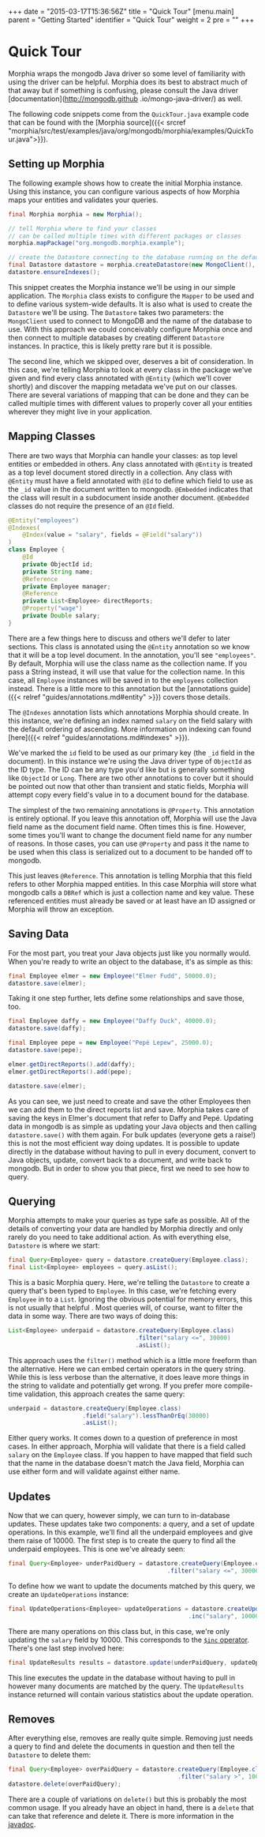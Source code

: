 +++
date = "2015-03-17T15:36:56Z"
title = "Quick Tour"
[menu.main]
  parent = "Getting Started"
  identifier = "Quick Tour"
  weight = 2
  pre = "<i class='fa'></i>"
+++

# Quick Tour

Morphia wraps the mongodb Java driver so some level of familiarity with using the driver can be helpful.  Morphia does its best to 
abstract much of that away but if something is confusing, please consult the Java driver [documentation](http://mongodb.github
.io/mongo-java-driver/) as well.

The following code snippets come from the `QuickTour.java` example code
that can be found with the [Morphia source]({{< srcref "morphia/src/test/examples/java/org/mongodb/morphia/examples/QuickTour.java">}}).

## Setting up Morphia

The following example shows how to create the initial Morphia instance.  Using this instance, you can configure various aspects of how
Morphia maps your entities and validates your queries.


```java
final Morphia morphia = new Morphia();

// tell Morphia where to find your classes
// can be called multiple times with different packages or classes
morphia.mapPackage("org.mongodb.morphia.example");

// create the Datastore connecting to the database running on the default port on the local host
final Datastore datastore = morphia.createDatastore(new MongoClient(), "morphia_example");
datastore.ensureIndexes();
```

This snippet creates the Morphia instance we'll be using in our simple application.  The `Morphia` class exists to configure the `Mapper`
 to be used and to define various system-wide defaults.  It is also what is used to create the `Datastore` we'll be using.  The 
 `Datastore` takes two parameters:  the `MongoClient` used to connect to MongoDB and the name of the database to use.  With this 
 approach we could conceivably configure Morphia once and then connect to multiple databases by creating different `Datastore` instances.
   In practice, this is likely pretty rare but it is possible.
   
The second line, which we skipped over, deserves a bit of consideration.  In this case, we're telling Morphia to look at every class in the 
package we've given and find every class annotated with `@Entity` (which we'll cover shortly) and discover the mapping metadata we've 
put on our classes.  There are several variations of mapping that can be done and they can be called multiple times with different values
 to properly cover all your entities wherever they might live in your application.
 
## Mapping Classes

There are two ways that Morphia can handle your classes:  as top level entities or embedded in others.  Any class annotated with `@Entity`
 is treated as a top level document stored directly in a collection.  Any class with `@Entity` must have a field annotated with `@Id` to 
define which field to use as the `_id` value in the document written to mongodb.  `@Embedded` indicates that the class will result in a 
subdocument inside another document.  `@Embedded` classes do not require the presence of an `@Id` field.

```java
@Entity("employees")
@Indexes(
    @Index(value = "salary", fields = @Field("salary"))
)
class Employee {
    @Id
    private ObjectId id;
    private String name;
    @Reference
    private Employee manager;
    @Reference
    private List<Employee> directReports;
    @Property("wage")
    private Double salary;
}
```

There are a few things here to discuss and others we'll defer to later sections.  This class is annotated using the `@Entity` annotation 
so we know that it will be a top level document.  In the annotation, you'll see `"employees"`.  By default, Morphia will use the class 
name as the collection name.  If you pass a String instead, it will use that value for the collection name.  In this case, all 
`Employee` instances will be saved in to the `employees` collection instead.  There is a little more to this annotation but the 
[annotations guide]({{< relref "guides/annotations.md#entity" >}}) covers those details.

The `@Indexes` annotation lists which annotations Morphia should create.  In this instance, we're defining an index named `salary` on the
 field salary with the default ordering of ascending.  More information on indexing can found
  [here]({{< relref "guides/annotations.md#indexes" >}}).
 
We've marked the `id` field to be used as our primary key (the `_id` field in the document).  In this instance we're using the Java driver 
type of `ObjectId` as the ID type.  The ID can be any type you'd like but is generally something like `ObjectId` or `Long`.  There are 
two other annotations to cover but it should be pointed out now that other than transient and static fields, Morphia will attempt copy 
every field's value in to a document bound for the database.

The simplest of the two remaining annotations is `@Property`.  This annotation is entirely optional.  If you leave this annotation off, 
Morphia will use the Java field name as the document field name.  Often times this is fine.  However, some times you'll want to change 
the document field name for any number of reasons.  In those cases, you can use `@Property` and pass it the name to be used when this 
class is serialized out to a document to be handed off to mongodb.  

This just leaves `@Reference`.  This annotation is telling Morphia that this field refers to other Morphia mapped entities.  In this case 
Morphia will store what mongodb calls a `DBRef` which is just a collection name and key value.  These referenced entities must already be
 saved or at least have an ID assigned or Morphia will throw an exception.
 
## Saving Data

For the most part, you treat your Java objects just like you normally would.  When you're ready to write an object to the database, it's 
as simple as this:

```java
final Employee elmer = new Employee("Elmer Fudd", 50000.0);
datastore.save(elmer);
```

Taking it one step further, lets define some relationships and save those, too.

```java
final Employee daffy = new Employee("Daffy Duck", 40000.0);
datastore.save(daffy);

final Employee pepe = new Employee("Pepé Lepew", 25000.0);
datastore.save(pepe);

elmer.getDirectReports().add(daffy);
elmer.getDirectReports().add(pepe);

datastore.save(elmer);
```

As you can see, we just need to create and save the other Employees then we can add them to the direct reports list and 
save.  Morphia takes care of saving the keys in Elmer's document that refer to Daffy and Pepé.  Updating data in mongodb is as simple as 
updating your Java objects and then calling `datastore.save()` with them again.  For bulk updates (everyone gets a raise!) this is not 
the most efficient way doing updates.  It is possible to update directly in the database without having to pull in every document, 
convert to Java objects, update, convert back to a document, and write back to mongodb.  But in order to show you that piece, first we need
 to 
see 
how to query.

## Querying

Morphia attempts to make your queries as type safe as possible.  All of the details of converting your data are handled by Morphia 
directly and only rarely do you need to take additional action.  As with everything else, `Datastore` is where we start:

```java
final Query<Employee> query = datastore.createQuery(Employee.class);
final List<Employee> employees = query.asList();
```

This is a basic Morphia query.  Here, we're telling the `Datastore` to create a query that's been typed to `Employee`.  In this 
case, we're fetching every `Employee` in to a `List`.  Ignoring the obvious potential for memory errors, this is not usually that helpful
.  Most queries will, of course, want to filter the data in some way.  There are two ways of doing this:

```java
List<Employee> underpaid = datastore.createQuery(Employee.class)
                                    .filter("salary <=", 30000)
                                    .asList();
```

This approach uses the `filter()` method which is a little more freeform than the alternative.  Here we can embed certain operators in 
the query string.  While this is less verbose than the alternative, it does leave more things in the string to validate and potentially 
get wrong.  If you prefer more compile-time validation, this approach creates the same query:

```java
underpaid = datastore.createQuery(Employee.class)
                     .field("salary").lessThanOrEq(30000)
                     .asList();
```

Either query works.  It comes down to a question of preference in most cases.  In either approach, Morphia will validate that there is a 
field called `salary` on the `Employee` class.  If you happen to have mapped that field such that the name in the database doesn't match 
the Java field, Morphia can use either form and will validate against either name.

## Updates

Now that we can query, however simply, we can turn to in-database updates.  These updates take two components: a query, and a set 
of update operations.  In this example, we'll find all the underpaid employees and give them raise of 10000.  The first step is to create
 the query to find all the underpaid employees.  This is one we've already seen:
 
```java
final Query<Employee> underPaidQuery = datastore.createQuery(Employee.class)
                                             .filter("salary <=", 30000);
```

To define how we want to update the documents matched by this query, we create an `UpdateOperations` instance:

```java
final UpdateOperations<Employee> updateOperations = datastore.createUpdateOperations(Employee.class)
                                                   .inc("salary", 10000);
```

There are many operations on this class but, in this case, we're only updating the `salary` field by 10000.  This corresponds to the 
[`$inc` operator](http://docs.mongodb.org/manual/reference/operator/update/inc/).  There's one last step involved here:

```java
final UpdateResults results = datastore.update(underPaidQuery, updateOperations);
```

This line executes the update in the database without having to pull in however many documents are matched by the query.  The 
`UpdateResults` instance returned will contain various statistics about the update operation.

## Removes

After everything else, removes are really quite simple.  Removing just needs a query to find and delete the documents in question and 
then tell the `Datastore` to delete them:

```java
final Query<Employee> overPaidQuery = datastore.createQuery(Employee.class)
                                                .filter("salary >", 100000);
datastore.delete(overPaidQuery);
```

There are a couple of variations on `delete()` but this is probably the most common usage.  If you already have an object in hand, there 
is a `delete` that can take that reference and delete it.  There is more information in the [javadoc](/javadoc).